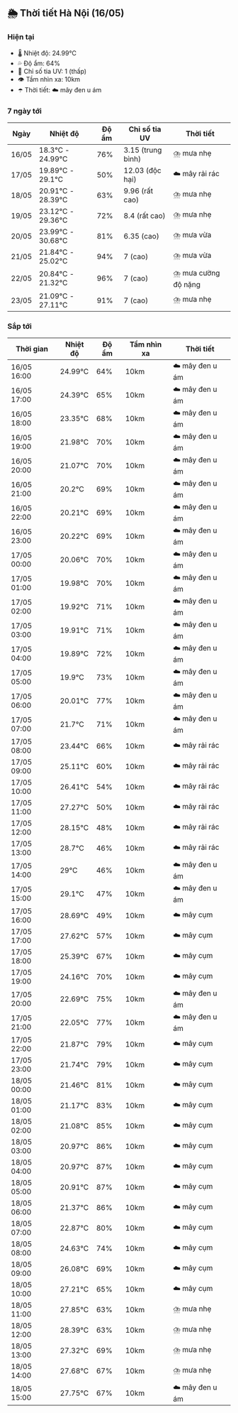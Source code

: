 ## 🌦️ Thời tiết Hà Nội (16/05)

### Hiện tại

- 🌡️ Nhiệt độ: 24.99℃
- 💦 Độ ẩm: 64%
- 🌟 Chỉ số tia UV: 1 (thấp)
- 👁️ Tầm nhìn xa: 10km
- ☂️ Thời tiết: ☁️ mây đen u ám

### 7 ngày tới

| Ngày | Nhiệt độ | Độ ẩm | Chỉ số tia UV | Thời tiết |
| --- | --- | --- | --- | --- |
| 16/05 | 18.3℃ - 24.99℃ | 76% | 3.15 (trung bình) | ⛈️ mưa nhẹ |
| 17/05 | 19.89℃ - 29.1℃ | 50% | 12.03 (độc hại) | ☁️ mây rải rác |
| 18/05 | 20.91℃ - 28.39℃ | 63% | 9.96 (rất cao) | ⛈️ mưa nhẹ |
| 19/05 | 23.12℃ - 29.36℃ | 72% | 8.4 (rất cao) | ⛈️ mưa nhẹ |
| 20/05 | 23.99℃ - 30.68℃ | 81% | 6.35 (cao) | ⛈️ mưa vừa |
| 21/05 | 21.84℃ - 25.02℃ | 94% | 7 (cao) | ⛈️ mưa vừa |
| 22/05 | 20.84℃ - 21.32℃ | 96% | 7 (cao) | ⛈️ mưa cường độ nặng |
| 23/05 | 21.09℃ - 27.11℃ | 91% | 7 (cao) | ⛈️ mưa nhẹ |

### Sắp tới

| Thời gian | Nhiệt độ | Độ ẩm | Tầm nhìn xa | Thời tiết |
| --- | --- | --- | --- | --- |
| 16/05 16:00 | 24.99℃ | 64% | 10km | ☁️ mây đen u ám |
| 16/05 17:00 | 24.39℃ | 65% | 10km | ☁️ mây đen u ám |
| 16/05 18:00 | 23.35℃ | 68% | 10km | ☁️ mây đen u ám |
| 16/05 19:00 | 21.98℃ | 70% | 10km | ☁️ mây đen u ám |
| 16/05 20:00 | 21.07℃ | 70% | 10km | ☁️ mây đen u ám |
| 16/05 21:00 | 20.2℃ | 69% | 10km | ☁️ mây đen u ám |
| 16/05 22:00 | 20.21℃ | 69% | 10km | ☁️ mây đen u ám |
| 16/05 23:00 | 20.22℃ | 69% | 10km | ☁️ mây đen u ám |
| 17/05 00:00 | 20.06℃ | 70% | 10km | ☁️ mây đen u ám |
| 17/05 01:00 | 19.98℃ | 70% | 10km | ☁️ mây đen u ám |
| 17/05 02:00 | 19.92℃ | 71% | 10km | ☁️ mây đen u ám |
| 17/05 03:00 | 19.91℃ | 71% | 10km | ☁️ mây đen u ám |
| 17/05 04:00 | 19.89℃ | 72% | 10km | ☁️ mây đen u ám |
| 17/05 05:00 | 19.9℃ | 73% | 10km | ☁️ mây đen u ám |
| 17/05 06:00 | 20.01℃ | 77% | 10km | ☁️ mây đen u ám |
| 17/05 07:00 | 21.7℃ | 71% | 10km | ☁️ mây đen u ám |
| 17/05 08:00 | 23.44℃ | 66% | 10km | ☁️ mây rải rác |
| 17/05 09:00 | 25.11℃ | 60% | 10km | ☁️ mây rải rác |
| 17/05 10:00 | 26.41℃ | 54% | 10km | ☁️ mây rải rác |
| 17/05 11:00 | 27.27℃ | 50% | 10km | ☁️ mây rải rác |
| 17/05 12:00 | 28.15℃ | 48% | 10km | ☁️ mây rải rác |
| 17/05 13:00 | 28.7℃ | 46% | 10km | ☁️ mây rải rác |
| 17/05 14:00 | 29℃ | 46% | 10km | ☁️ mây đen u ám |
| 17/05 15:00 | 29.1℃ | 47% | 10km | ☁️ mây đen u ám |
| 17/05 16:00 | 28.69℃ | 49% | 10km | ☁️ mây cụm |
| 17/05 17:00 | 27.62℃ | 57% | 10km | ☁️ mây cụm |
| 17/05 18:00 | 25.39℃ | 67% | 10km | ☁️ mây cụm |
| 17/05 19:00 | 24.16℃ | 70% | 10km | ☁️ mây cụm |
| 17/05 20:00 | 22.69℃ | 75% | 10km | ☁️ mây đen u ám |
| 17/05 21:00 | 22.05℃ | 77% | 10km | ☁️ mây đen u ám |
| 17/05 22:00 | 21.87℃ | 79% | 10km | ☁️ mây cụm |
| 17/05 23:00 | 21.74℃ | 79% | 10km | ☁️ mây cụm |
| 18/05 00:00 | 21.46℃ | 81% | 10km | ☁️ mây cụm |
| 18/05 01:00 | 21.17℃ | 83% | 10km | ☁️ mây cụm |
| 18/05 02:00 | 21.08℃ | 85% | 10km | ☁️ mây cụm |
| 18/05 03:00 | 20.97℃ | 86% | 10km | ☁️ mây cụm |
| 18/05 04:00 | 20.97℃ | 87% | 10km | ☁️ mây cụm |
| 18/05 05:00 | 20.91℃ | 87% | 10km | ☁️ mây cụm |
| 18/05 06:00 | 21.37℃ | 86% | 10km | ☁️ mây cụm |
| 18/05 07:00 | 22.87℃ | 80% | 10km | ☁️ mây cụm |
| 18/05 08:00 | 24.63℃ | 74% | 10km | ☁️ mây cụm |
| 18/05 09:00 | 26.08℃ | 69% | 10km | ☁️ mây cụm |
| 18/05 10:00 | 27.21℃ | 65% | 10km | ☁️ mây cụm |
| 18/05 11:00 | 27.85℃ | 63% | 10km | ⛈️ mưa nhẹ |
| 18/05 12:00 | 28.39℃ | 63% | 10km | ⛈️ mưa nhẹ |
| 18/05 13:00 | 27.32℃ | 69% | 10km | ⛈️ mưa nhẹ |
| 18/05 14:00 | 27.68℃ | 67% | 10km | ⛈️ mưa nhẹ |
| 18/05 15:00 | 27.75℃ | 67% | 10km | ☁️ mây đen u ám |
